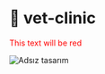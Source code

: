 
# 🐾 vet-clinic

<span style="color:red">This text will be red</span>


![Adsız tasarım](https://github.com/user-attachments/assets/64e7ad2f-c971-442c-81f0-972b956a8159)
